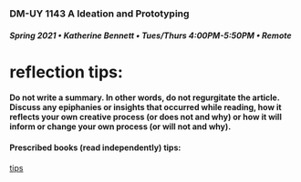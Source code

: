 ### DM-UY 1143 A Ideation and Prototyping
##### Spring 2021 • Katherine Bennett • Tues/Thurs 4:00PM-5:50PM • Remote



# reflection tips:

#### Do not write a summary. In other words, do not regurgitate the article. Discuss any epiphanies or insights that occurred while reading, how it reflects your own creative process (or does not and why) or how it will inform or change your own process (or will not and why).


#### Prescribed books (read independently) tips:

<a href = "https://github.com/IDMNYU/IdeationPrototypingSpring19-Bennett/blob/master/Book_Reflections.md"> tips </a>